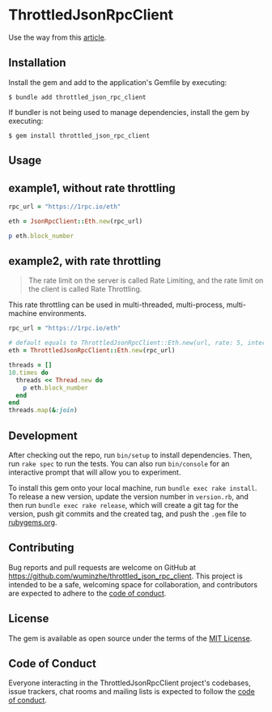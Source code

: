 # ThrottledJsonRpcClient

Use the way from this [article](https://medium.com/@jaimersonn/throttling-api-calls-in-a-distributed-environment-76d2789a796d).

## Installation

Install the gem and add to the application's Gemfile by executing:

    $ bundle add throttled_json_rpc_client

If bundler is not being used to manage dependencies, install the gem by executing:

    $ gem install throttled_json_rpc_client

## Usage

## example1, without rate throttling
```ruby
rpc_url = "https://1rpc.io/eth"

eth = JsonRpcClient::Eth.new(rpc_url)

p eth.block_number
```

## example2, with rate throttling
> The rate limit on the server is called Rate Limiting, and the rate limit on the client is called Rate Throttling.

This rate throttling can be used in multi-threaded, multi-process, multi-machine environments.
```ruby
rpc_url = "https://1rpc.io/eth"

# default equals to ThrottledJsonRpcClient::Eth.new(url, rate: 5, interval: 1, redis_urls: ["redis://localhost:6379/2"])
eth = ThrottledJsonRpcClient::Eth.new(rpc_url)

threads = []
10.times do
  threads << Thread.new do
    p eth.block_number
  end
end
threads.map(&:join)
```

## Development

After checking out the repo, run `bin/setup` to install dependencies. Then, run `rake spec` to run the tests. You can also run `bin/console` for an interactive prompt that will allow you to experiment.

To install this gem onto your local machine, run `bundle exec rake install`. To release a new version, update the version number in `version.rb`, and then run `bundle exec rake release`, which will create a git tag for the version, push git commits and the created tag, and push the `.gem` file to [rubygems.org](https://rubygems.org).

## Contributing

Bug reports and pull requests are welcome on GitHub at https://github.com/wuminzhe/throttled_json_rpc_client. This project is intended to be a safe, welcoming space for collaboration, and contributors are expected to adhere to the [code of conduct](https://github.com/wuminzhe/throttled_json_rpc_client/blob/main/CODE_OF_CONDUCT.md).

## License

The gem is available as open source under the terms of the [MIT License](https://opensource.org/licenses/MIT).

## Code of Conduct

Everyone interacting in the ThrottledJsonRpcClient project's codebases, issue trackers, chat rooms and mailing lists is expected to follow the [code of conduct](https://github.com/wuminzhe/throttled_json_rpc_client/blob/main/CODE_OF_CONDUCT.md).
